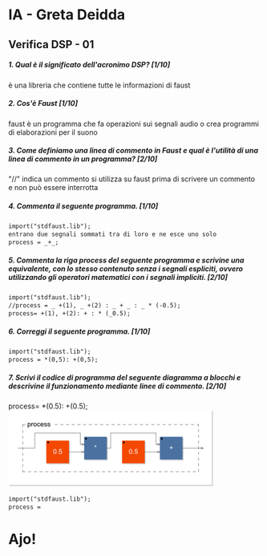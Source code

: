 # IA -  Greta Deidda

## Verifica DSP - 01

##### 1. Qual è il significato dell'acronimo _DSP_? [1/10]

è una libreria che contiene tutte le informazioni di faust

##### 2. Cos'è _Faust_ [1/10]

faust è un programma che fa operazioni sui segnali audio o crea programmi di elaborazioni per il suono 

##### 3. Come definiamo una linea di commento in _Faust_ e qual è l'utilità di una linea di commento in un programma? [2/10]
"//" indica un commento
si utilizza su faust prima di scrivere un commento e non può essere interrotta


##### 4. Commenta il seguente programma. [1/10]

```
import("stdfaust.lib");
entrano due segnali sommati tra di loro e ne esce uno solo
process = _+_;
```

##### 5. Commenta la riga _process_ del seguente programma e scrivine una equivalente, con lo stesso contenuto senza i segnali espliciti, ovvero utilizzando gli operatori matematici con i segnali impliciti. [2/10]

```
import("stdfaust.lib");
//process = _ +(1), _ +(2) : _ + _ : _ * (-0.5);
process= +(1), +(2): + : * (_0.5);
```

##### 6. Correggi il seguente programma. [1/10]

```
import("stdfaust.lib");
process = *(0,5): +(0,5);
```

##### 7. Scrivi il codice di programma del seguente diagramma a blocchi e descrivine il funzionamento mediante linee di commento. [2/10]
process= *(0.5): +(0.5);
![due operatori in serie](https://github.com/LSSN/2019-05-24-1A-VERIFICA/blob/master/process.png)

```
import("stdfaust.lib");
process =
```


# Ajo!
